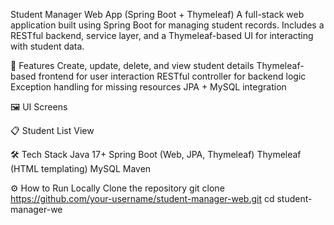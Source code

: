 Student Manager Web App (Spring Boot + Thymeleaf)
A full-stack web application built using Spring Boot for managing student records. Includes a RESTful backend, service layer, and a Thymeleaf-based UI for interacting with student data.

🧰 Features
Create, update, delete, and view student details
Thymeleaf-based frontend for user interaction
RESTful controller for backend logic
Exception handling for missing resources
JPA + MySQL integration


🖼️ UI Screens

📋 Student List View


🛠 Tech Stack
Java 17+
Spring Boot (Web, JPA, Thymeleaf)
Thymeleaf (HTML templating)
MySQL
Maven



⚙️ How to Run Locally
Clone the repository
git clone https://github.com/your-username/student-manager-web.git
cd student-manager-we
